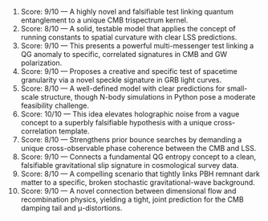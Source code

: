 1) Score: 9/10 — A highly novel and falsifiable test linking quantum entanglement to a unique CMB trispectrum kernel.
2) Score: 8/10 — A solid, testable model that applies the concept of running constants to spatial curvature with clear LSS predictions.
3) Score: 9/10 — This presents a powerful multi-messenger test linking a QG anomaly to specific, correlated signatures in CMB and GW polarization.
4) Score: 9/10 — Proposes a creative and specific test of spacetime granularity via a novel speckle signature in GRB light curves.
5) Score: 8/10 — A well-defined model with clear predictions for small-scale structure, though N-body simulations in Python pose a moderate feasibility challenge.
6) Score: 10/10 — This idea elevates holographic noise from a vague concept to a superbly falsifiable hypothesis with a unique cross-correlation template.
7) Score: 8/10 — Strengthens prior bounce searches by demanding a unique cross-observable phase coherence between the CMB and LSS.
8) Score: 9/10 — Connects a fundamental QG entropy concept to a clean, falsifiable gravitational slip signature in cosmological survey data.
9) Score: 8/10 — A compelling scenario that tightly links PBH remnant dark matter to a specific, broken stochastic gravitational-wave background.
10) Score: 9/10 — A novel connection between dimensional flow and recombination physics, yielding a tight, joint prediction for the CMB damping tail and μ-distortions.

